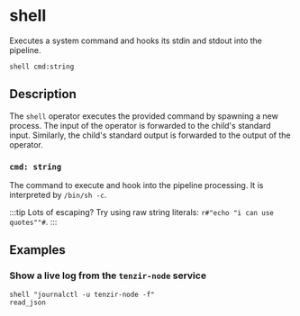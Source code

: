 # shell

Executes a system command and hooks its stdin and stdout into the pipeline.

```tql
shell cmd:string
```

## Description

The `shell` operator executes the provided command by spawning a new process.
The input of the operator is forwarded to the child's standard input. Similarly,
the child's standard output is forwarded to the output of the operator.

### `cmd: string`

The command to execute and hook into the pipeline processing. It is interpreted
by `/bin/sh -c`.

:::tip Lots of escaping?
Try using raw string literals: `r#"echo "i can use quotes""#`.
:::

## Examples

### Show a live log from the `tenzir-node` service

```tql
shell "journalctl -u tenzir-node -f"
read_json
```
